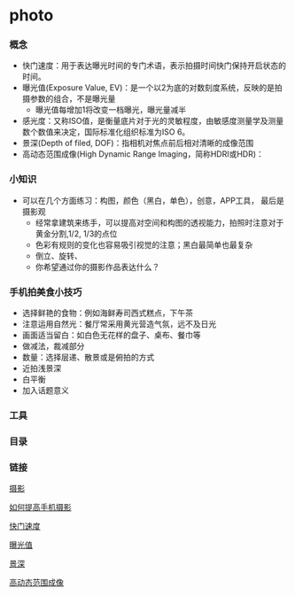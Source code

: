photo
==================

### 概念
* 快门速度：用于表达曝光时间的专门术语，表示拍摄时间快门保持开启状态的时间。
* 曝光值(Exposure Value, EV)：是一个以2为底的对数刻度系统，反映的是拍摄参数的组合，不是曝光量
    - 曝光值每增加1将改变一档曝光，曝光量减半
* 感光度：又称ISO值，是衡量底片对于光的灵敏程度，由敏感度测量学及测量数个数值来决定，国际标准化组织标准为ISO 6。
* 景深(Depth of filed, DOF)：指相机对焦点前后相对清晰的成像范围
* 高动态范围成像(High Dynamic Range Imaging，简称HDRI或HDR)：

### 小知识
* 可以在几个方面练习：构图，颜色（黑白，单色），创意，APP工具， 最后是摄影观
    - 经常拿建筑来练手，可以提高对空间和构图的透视能力，拍照时注意对于黄金分割,1/2, 1/3的点位
    - 色彩有规则的变化也容易吸引视觉的注意；黑白最简单也最复杂
    - 倒立、旋转、
    - 你希望通过你的摄影作品表达什么？

### 手机拍美食小技巧
* 选择鲜艳的食物：例如海鲜寿司西式糕点，下午茶
* 注意运用自然光：餐厅常采用黄光营造气氛，远不及日光
* 画面适当留白：如白色无花样的盘子、桌布、餐巾等
* 做减法，裁减部分
* 数量：选择层递、散景或是俯拍的方式
* 近拍浅景深
* 白平衡
* 加入话题意义

### 工具

### 目录

### 链接
[摄影](http://zh.wikipedia.org/wiki/%E6%94%9D%E5%BD%B1)

[如何提高手机摄影](http://www.zhihu.com/question/20921841)
  
[快门速度](http://zh.wikipedia.org/zh-tw/%E5%BF%AB%E9%96%80%E9%80%9F%E5%BA%A6)  
  
[曝光值](http://zh.wikipedia.org/wiki/%E6%9B%9D%E5%85%89%E5%80%BC)

[景深](http://zh.wikipedia.org/wiki/%E6%99%AF%E6%B7%B1)

[高动态范围成像](http://zh.wikipedia.org/wiki/%E9%AB%98%E5%8A%A8%E6%80%81%E8%8C%83%E5%9B%B4%E6%88%90%E5%83%8F)